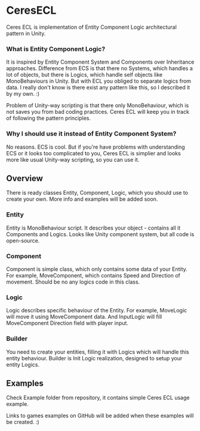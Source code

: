 # CeresECL
Ceres ECL is implementation of Entity Component Logic architectural pattern in Unity. 

### What is Entity Component Logic?
It is inspired by Entity Component System and Components over Inheritance approaches. 
Difference from ECS is that there no Systems, which handles a lot of objects, but there is Logics, which handle self objects like MonoBehaviours in Unity. 
But with ECL you obliged to separate logics from data.
I really don't know is there exist any pattern like this, so I described it by my own. :)

Problem of Unity-way scripting is that there only MonoBehaviour, which is not saves you from bad coding practices. Ceres ECL will keep you in track of following the pattern principles.

### Why I should use it instead of Entity Component System?
No reasons. ECS is cool. But if you're have problems with understanding ECS or it looks too complicated to you,
Ceres ECL is simplier and looks more like usual Unity-way scripting, so you can use it.

## Overview
There is ready classes Entity, Component, Logic, which you should use to create your own. More info and examples will be added soon.

### Entity
Entity is MonoBehaviour script. It describes your object - contains all it Components and Logics. Looks like Unity component system, but all code is open-source.

### Component
Component is simple class, which only contains some data of your Entity. For example, MoveComponent, which contains Speed and Direction of movement. 
Should be no any logics code in this class.

### Logic
Logic describes specific behaviour of the Entity. For example, MoveLogic will move it using MoveComponent data. 
And InputLogic will fill MoveComponent Direction field with player input.

### Builder
You need to create your entities, filling it with Logics which will handle this entity behaviour. Builder is Init Logic realization, designed to setup your entity Logics.

## Examples
Check Example folder from repository, it contains simple Ceres ECL usage example. 

Links to games examples on GitHub will be added when these examples will be created. :)
